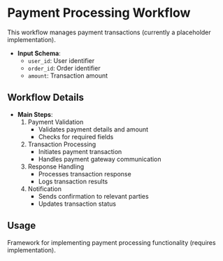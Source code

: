 # Payment Processing Workflow

This workflow manages payment transactions (currently a placeholder implementation).

- **Input Schema**:
  - `user_id`: User identifier
  - `order_id`: Order identifier
  - `amount`: Transaction amount

## Workflow Details

- **Main Steps**:
  1. Payment Validation
     - Validates payment details and amount
     - Checks for required fields
  2. Transaction Processing
     - Initiates payment transaction
     - Handles payment gateway communication
  3. Response Handling
     - Processes transaction response
     - Logs transaction results
  4. Notification
     - Sends confirmation to relevant parties
     - Updates transaction status

## Usage

Framework for implementing payment processing functionality (requires implementation).
